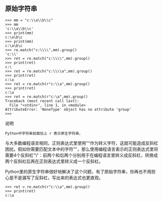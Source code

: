 ## 原始字符串
    >>> mm = "c:\\a\\b\\c"
    >>> mm
    'c:\\a\\b\\c'
    >>> print(mm)
    c:\a\b\c
    >>> print(mm)
    c:\a\b\c
    >>> re.match("c:\\\\",mm).group()
    'c:\\'
    >>> ret = re.match("c:\\\\",mm).group()
    >>> print(ret)
    c:\
    >>> ret = re.match("c:\\\\a",mm).group()
    >>> print(ret)
    c:\a
    >>> ret = re.match(r"c:\\a",mm).group()
    >>> print(ret)
    c:\a
    >>> ret = re.match(r"c:\a",mm).group()
    Traceback (most recent call last):
      File "<stdin>", line 1, in <module>
    AttributeError: 'NoneType' object has no attribute 'group'
    >>>

说明

    Python中字符串前面加上 r 表示原生字符串，

与大多数编程语言相同，正则表达式里使用"\"作为转义字符，这就可能造成反斜杠困扰。假如你需要匹配文本中的字符"\"，那么使用编程语言表示的正则表达式里将需要4个反斜杠"\\"：前两个和后两个分别用于在编程语言里转义成反斜杠，转换成两个反斜杠后再在正则表达式里转义成一个反斜杠。

Python里的原生字符串很好地解决了这个问题，有了原始字符串，你再也不用担心是不是漏写了反斜杠，写出来的表达式也更直观。

    >>> ret = re.match(r"c:\\a",mm).group()
    >>> print(ret)
    c:\a
